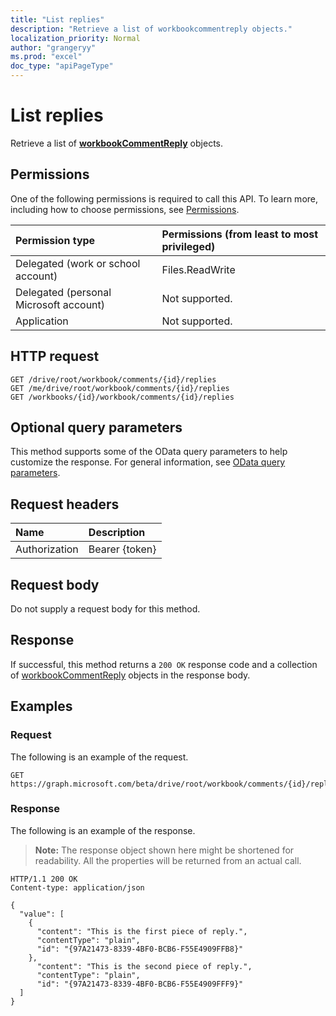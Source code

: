 ```yaml
---
title: "List replies"
description: "Retrieve a list of workbookcommentreply objects."
localization_priority: Normal
author: "grangeryy"
ms.prod: "excel"
doc_type: "apiPageType"
---
```


# List replies

Retrieve a list of [**workbookCommentReply**](../resources/workbookcommentreply.md) objects.

## Permissions

One of the following permissions is required to call this API. To learn more, including how to choose permissions, see [Permissions](/graph/permissions-reference).

| Permission type                        | Permissions (from least to most privileged) |
|:---------------------------------------|:--------------------------------------------|
| Delegated (work or school account)     | Files.ReadWrite |
| Delegated (personal Microsoft account) | Not supported. |
| Application                            | Not supported. |

## HTTP request

<!-- { "blockType": "ignored" } -->

```http
GET /drive/root/workbook/comments/{id}/replies
GET /me/drive/root/workbook/comments/{id}/replies
GET /workbooks/{id}/workbook/comments/{id}/replies
```

## Optional query parameters

This method supports some of the OData query parameters to help customize the response. For general information, see [OData query parameters](/graph/query-parameters).

## Request headers

| Name      |Description|
|:----------|:----------|
| Authorization | Bearer {token} |

## Request body

Do not supply a request body for this method.

## Response

If successful, this method returns a `200 OK` response code and a collection of [workbookCommentReply](../resources/workbookcommentreply.md) objects in the response body.

## Examples

### Request

The following is an example of the request.
<!-- {
  "blockType": "request",
  "name": "get_replies"
}-->

```http
GET https://graph.microsoft.com/beta/drive/root/workbook/comments/{id}/replies
```

### Response

The following is an example of the response.

> **Note:** The response object shown here might be shortened for readability. All the properties will be returned from an actual call.

<!-- {
  "blockType": "response",
  "truncated": true,
  "@odata.type": "microsoft.graph.workbookCommentReply",
  "isCollection": true
} -->

```http
HTTP/1.1 200 OK
Content-type: application/json

{
  "value": [
    {
      "content": "This is the first piece of reply.",
      "contentType": "plain",
      "id": "{97A21473-8339-4BF0-BCB6-F55E4909FFB8}"
    },
      "content": "This is the second piece of reply.",
      "contentType": "plain",
      "id": "{97A21473-8339-4BF0-BCB6-F55E4909FFF9}"
  ]
}
```

<!-- uuid: 16cd6b66-4b1a-43a1-adaf-3a886856ed98
2019-02-04 14:57:30 UTC -->
<!-- {
  "type": "#page.annotation",
  "description": "List replies",
  "keywords": "",
  "section": "documentation",
  "tocPath": ""
}-->
